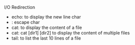 I/O Redirection

- echo: to display the new line char
- \: escape char
- cat: to display the content of a file
- cat: cat [dir1] [dir2] to display the content of multiple files
- tail: to list the last 10 lines of a file

